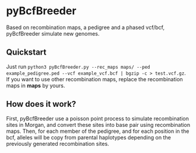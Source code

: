 # pyBcfBreeder
Based on recombination maps, a pedigree and a phased vcf/bcf, pyBcfBreeder simulate new genomes.

## Quickstart
Just run `python3 pyBcfBreeder.py --rec_maps maps/ --ped example_pedigree.ped --vcf example_vcf.bcf | bgzip -c > test.vcf.gz`. \
If you want to use other recombination maps, replace the recombination maps in **maps** by yours.

## How does it work?
First, pyBcfBreeder use a poisson point process to simulate recombination sites in Morgan, and convert these sites into base pair using recombination maps.
Then, for each member of the pedigree, and for each position in the bcf, alleles will be copy from parental haplotypes depending on the previously generated recombination sites.
